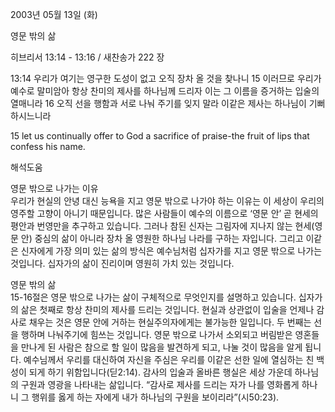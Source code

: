 2003년 05월 13일 (화)

영문 밖의 삶



히브리서 13:14 - 13:16 / 새찬송가 222 장


13:14 우리가 여기는 영구한 도성이 없고 오직 장차 올 것을 찾나니
15 이러므로 우리가 예수로 말미암아 항상 찬미의 제사를 하나님께 드리자 이는 그 이름을 증거하는 입술의 열매니라
16 오직 선을 행함과 서로 나눠 주기를 잊지 말라 이같은 제사는 하나님이 기뻐하시느니라

15  let us continually offer to God a sacrifice of praise-the fruit of lips that confess his name.

해석도움





영문 밖으로 나가는 이유  
우리가 현실의 안녕 대신 능욕을 지고 영문 밖으로 나가야 하는 이유는 이 세상이 우리의 영주할 고향이 아니기 때문입니다. 많은 사람들이 예수의 이름으로 ‘영문 안’ 곧 현세의 평안과 번영만을 추구하고 있습니다. 그러나 참된 신자는 그림자에 지나지 않는 현세(영문 안) 중심의 삶이 아니라 장차 올 영원한 하나님 나라를 구하는 자입니다. 그리고 이같은 신자에게 가장 의미 있는 삶의 방식은 예수님처럼 십자가를 지고 영문 밖으로 나가는 것입니다. 십자가의 삶이 진리이며 영원히 가치 있는 것입니다. 

영문 밖의 삶  
15-16절은 영문 밖으로 나가는 삶이 구체적으로 무엇인지를 설명하고 있습니다. 십자가의 삶은 첫째로 항상 찬미의 제사를 드리는 것입니다. 현실과 상관없이 입술을 언제나 감사로 채우는 것은 영문 안에 거하는 현실주의자에게는 불가능한 일입니다. 두 번째는 선을 행하며 나눠주기에 힘쓰는 것입니다. 영문 밖으로 나가서 소외되고 버림받은 영혼들을 만나게 된 사람은 참으로 할 일이 많음을 발견하게 되고, 나눌 것이 많음을 알게 됩니다.  예수님께서 우리를 대신하여 자신을 주심은 우리를 이같은 선한 일에 열심하는  친 백성이 되게 하기 위함입니다(딛2:14). 감사의 입술과 올바른 행실은 세상 가운데 하나님의 구원과 영광을 나타내는 삶입니다.  “감사로 제사를 드리는 자가 나를 영화롭게 하나니 그 행위를 옳게 하는 자에게 내가 하나님의 구원을 보이리라”(시50:23).